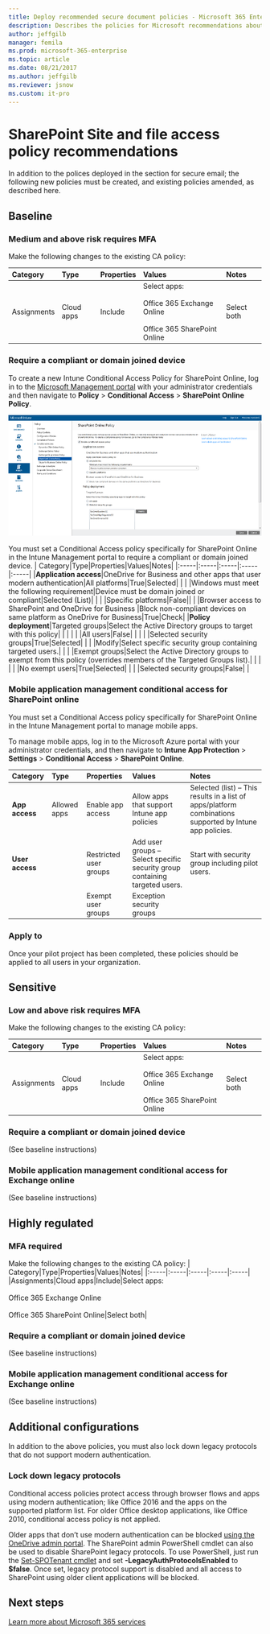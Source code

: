 ```yaml
---
title: Deploy recommended secure document policies - Microsoft 365 Enterprise | Microsoft Docs
description: Describes the policies for Microsoft recommendations about how to secure SharePoint file access.
author: jeffgilb
manager: femila
ms.prod: microsoft-365-enterprise
ms.topic: article
ms.date: 08/21/2017
ms.author: jeffgilb
ms.reviewer: jsnow
ms.custom: it-pro
---
```


# SharePoint Site and file access policy recommendations

In addition to the polices deployed in the section for secure email; the following new policies must be created, and existing policies amended, as described here.

## Baseline 

### Medium and above risk requires MFA

Make the following changes to the existing CA policy:

| Category|Type|Properties|Values|Notes|
|:-----|:-----|:-----|:-----|:-----|
|Assignments|Cloud apps|Include|Select apps:<br></br>  Office 365 Exchange Online<br></br>  Office 365 SharePoint Online|Select both|

### Require a compliant or domain joined device

To create a new Intune Conditional Access Policy for SharePoint Online, log in to the [Microsoft Management portal](http://manage.microsoft.com) with your administrator credentials and then navigate to **Policy** > **Conditional Access** > **SharePoint Online Policy**.

![SharePoint Online Policy](./media/secure-docs/sharepoint-online-policy.png)

You must set a Conditional Access policy specifically for SharePoint Online in the Intune Management portal to require a compliant or domain joined device.
| Category|Type|Properties|Values|Notes|
|:-----|:-----|:-----|:-----|:-----|
|**Application access**|OneDrive for Business and other apps that user modern authentication|All platforms|True|Selected|
|     |     |Windows must meet the following requirement|Device must be domain joined or compliant|Selected (List)|
|     |     |Specific platforms|False||
|     |Browser access to SharePoint and OneDrive for Business |Block non-compliant devices on same platform as OneDrive for Business|True|Check|
|**Policy deployment**|Targeted groups|Select the Active Directory groups to target with this policy|     |     |
|     |     |All users|False|     |
|     |     |Selected security groups|True|Selected|
|     |     |Modify|Select specific security group containing targeted users.|     |
|     |Exempt groups|Select the Active Directory groups to exempt from this policy (overrides members of the Targeted Groups list).|     |     |    
|     |     |No exempt users|True|Selected|
|     |     |Selected security groups|False|     |

### Mobile application management conditional access for SharePoint online

You must set a Conditional Access policy specifically for SharePoint Online in the Intune Management portal to manage mobile apps.

To manage mobile apps, log in to the Microsoft Azure portal with your administrator credentials, and then navigate to **Intune App Protection** > **Settings** > **Conditional Access** > **SharePoint Online**.

| Category|Type|Properties|Values|Notes|
|:-----|:-----|:-----|:-----|:-----|
|**App access**|Allowed apps|Enable app access|Allow apps that support Intune app policies|Selected (list) – This results in a list of apps/platform combinations supported by Intune app policies.|
|**User access**|     |Restricted user groups|Add user groups – Select specific security group containing targeted users.|Start with security group including pilot users.|
|     |     |Exempt user groups|Exception security groups|     |

### Apply to

Once your pilot project has been completed, these policies should be applied to all users in your organization.

## Sensitive 

### Low and above risk requires MFA

Make the following changes to the existing CA policy:

| Category|Type|Properties|Values|Notes|
|:-----|:-----|:-----|:-----|:-----|
|Assignments|Cloud apps|Include|Select apps:<br></br>  Office 365 Exchange Online<br></br>  Office 365 SharePoint Online|Select both|

### Require a compliant or domain joined device

(See baseline instructions)

### Mobile application management conditional access for Exchange online

(See baseline instructions)

## Highly regulated 

### MFA required

Make the following changes to the existing CA policy:
| Category|Type|Properties|Values|Notes|
|:-----|:-----|:-----|:-----|:-----|
|Assignments|Cloud apps|Include|Select apps:<br></br>  Office 365 Exchange Online<br></br>  Office 365 SharePoint Online|Select both|

### Require a compliant or domain joined device
(See baseline instructions)

### Mobile application management conditional access for Exchange online
(See baseline instructions)

## Additional configurations
In addition to the above policies, you must also lock down legacy protocols that do not support modern authentication.

### Lock down legacy protocols
Conditional access policies protect access through browser flows and apps using modern authentication; like Office 2016 and the apps on the supported platform list. For older Office desktop applications, like Office 2010, conditional access policy is not applied. 

Older apps that don’t use modern authentication can be blocked [using the OneDrive admin portal](https://support.office.com/article/Control-access-based-on-network-location-or-app-59b83701-cefd-4bf8-b4d1-d4659b60da08). The SharePoint admin PowerShell cmdlet can also be used to disable SharePoint legacy protocols. To use PowerShell, just run the [Set-SPOTenant cmdlet](https://technet.microsoft.com/library/fp161390.aspx) and set **-LegacyAuthProtocolsEnabled** to **$false**.  Once set, legacy protocol support is disabled and all access to SharePoint using older client applications will be blocked.
                                                     

## Next steps
[Learn more about Microsoft 365 services](index.md)
